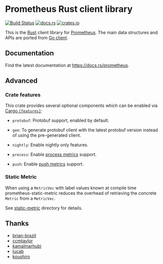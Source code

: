 # Prometheus Rust client library

[![Build Status](https://github.com/tikv/rust-prometheus/actions/workflows/rust.yml/badge.svg)](https://github.com/tikv/rust-prometheus/actions/workflows/rust.yml)
[![docs.rs](https://docs.rs/prometheus/badge.svg)](https://docs.rs/prometheus)
[![crates.io](https://img.shields.io/crates/v/prometheus.svg)](https://crates.io/crates/prometheus)

This is the [Rust](https://www.rust-lang.org) client library for
[Prometheus](http://prometheus.io). The main data structures and APIs are ported
from [Go client](https://github.com/prometheus/client_golang).

## Documentation

Find the latest documentation at <https://docs.rs/prometheus>.

## Advanced

### Crate features

This crate provides several optional components which can be enabled via [Cargo `[features]`](https://doc.rust-lang.org/cargo/reference/features.html):

- `protobuf`: Protobuf support, enabled by default.

- `gen`: To generate protobuf client with the latest protobuf version instead of
  using the pre-generated client.

- `nightly`: Enable nightly only features.

- `process`: Enable [process metrics](https://prometheus.io/docs/instrumenting/writing_clientlibs/#process-metrics) support.

- `push`: Enable [push metrics](https://prometheus.io/docs/instrumenting/pushing/) support.

### Static Metric

When using a `MetricVec` with label values known at compile time
prometheus-static-metric reduces the overhead of retrieving the concrete
`Metric` from a `MetricVec`.

See [static-metric](./static-metric) directory for details.

## Thanks

- [brian-brazil](https://github.com/brian-brazil)
- [ccmtaylor](https://github.com/ccmtaylor)
- [kamalmarhubi](https://github.com/kamalmarhubi)
- [lucab](https://github.com/lucab)
- [koushiro](https://github.com/koushiro)

